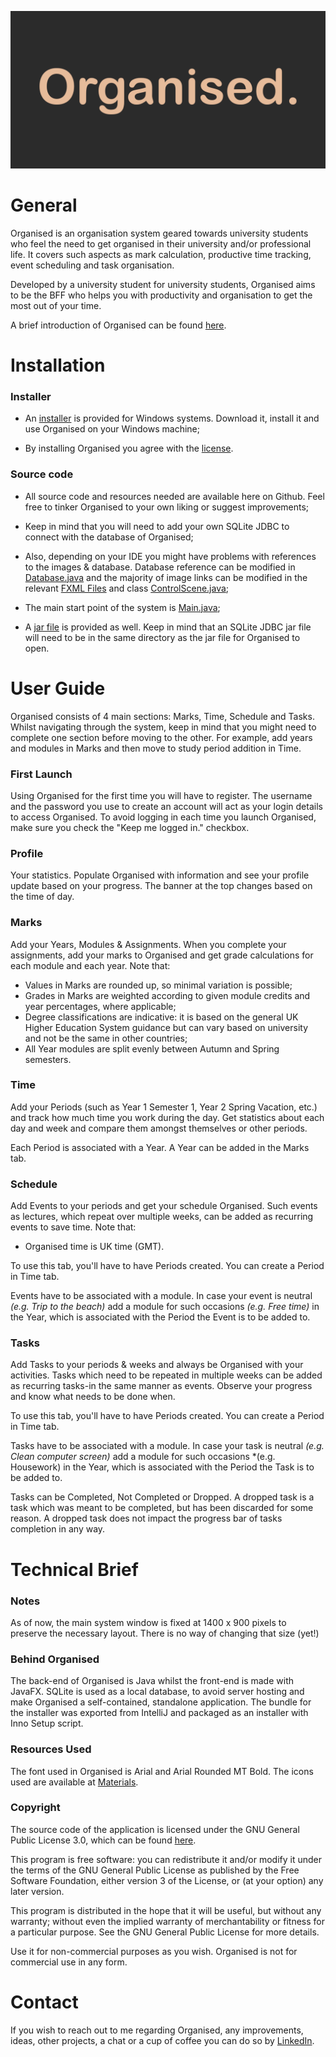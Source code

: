 ![Organised.](output/OrganisedBanner.png)

# General
Organised is an organisation system geared towards university students who feel the
need to get organised in their university and/or professional life.
It covers such aspects as mark calculation, productive time tracking, event scheduling
and task organisation.

Developed by a university student for university students, Organised aims to be the BFF who helps you with
productivity and organisation to get the most out of your time.

A brief introduction of Organised can be found [here](output/OrganisedBrief.pdf).

# Installation
### Installer
- An [installer](output/OrganisedSetup.exe) is provided for Windows systems. Download it, install it and 
  use Organised on your Windows machine;

- By installing Organised you agree with the [license](LICENSE).

### Source code
- All source code and resources needed are available here on Github. Feel free to tinker Organised to your own
liking or suggest improvements;

- Keep in mind that you will need to add your own SQLite JDBC to connect with the database of Organised;

- Also, depending on your IDE you might have problems with references to the images & database. Database 
  reference can be modified in [Database.java](src/database/Database.java) and the majority of image links
  can be modified in the relevant [FXML Files](src/views) and class [ControlScene.java](src/controllers/utilities/ControlScene.java);

- The main start point of the system is [Main.java](src/Main.java);
  
- A [jar file](output/Organised.jar) is provided as well. Keep in mind that an SQLite JDBC jar file will need to be in the same
  directory as the jar file for Organised to open.
  
# User Guide
Organised  consists of 4 main sections: Marks, Time, Schedule and Tasks. Whilst navigating through the
system, keep in mind that you might need to complete one section before moving to the other. For example, add
years and modules in Marks and then move to study period addition in Time.

### First Launch

Using Organised for the first time you will have to register. The username and the password you use to create an
account will act as your login details to access Organised. To avoid logging in each time you launch Organised, make
sure you check the "Keep me logged in." checkbox.

### Profile
Your statistics. Populate Organised with information and see your profile update based on your progress.
The banner at the top changes based on the time of day.
  
### Marks
Add your Years, Modules & Assignments. When you complete your assignments, add your marks to Organised and get 
grade calculations for each module and each year. Note that:
- Values in Marks are rounded up, so minimal variation is possible;
- Grades in Marks are weighted according to given module credits and year percentages, where applicable;
- Degree classifications are indicative: it is based on the general UK Higher Education System guidance but can vary
based on university and not be the same in other countries;
- All Year modules are split evenly between Autumn and Spring semesters.
  
### Time
Add your Periods (such as Year 1 Semester 1, Year 2 Spring Vacation, etc.) and track how much time you
work during the day. Get statistics about each day and week and compare them amongst themselves or other periods.

Each Period is associated with a Year. A Year can be added in the Marks tab.

### Schedule
Add Events to your periods and get your schedule Organised. Such events as lectures, which repeat over 
multiple weeks, can be added as recurring events to save time. Note that:
- Organised time is UK time (GMT).

To use this tab, you'll have to have Periods created. You can create a Period in Time tab.

Events have to be associated with a module. In case your event is neutral *(e.g. Trip to the beach)* add a module
for such occasions *(e.g. Free time)* in the Year, which is associated with the Period the Event is to be added to.
  
### Tasks
Add Tasks to your periods & weeks and always be Organised with your activities. Tasks which need to be 
repeated in multiple weeks can be added as recurring tasks-in the same manner as events. Observe your 
progress and know what needs to be done when.

To use this tab, you'll have to have Periods created. You can create a Period in Time tab.

Tasks have to be associated with a module. In case your task is neutral *(e.g. Clean computer screen)* add a module for
such occasions *(e.g. Housework) in the Year, which is associated with the Period the Task is to be added to.

Tasks can be Completed, Not Completed or Dropped. A dropped task is a task which was meant to be completed, but has
been discarded for some reason. A dropped task does not impact the progress bar of tasks completion in any way.

# Technical Brief

### Notes
As of now, the main system window is fixed at 1400 x 900 pixels to preserve the necessary layout.
There is no way of changing that size (yet!)

### Behind Organised
The back-end of Organised is Java whilst the front-end is made with JavaFX. SQLite is used as a local database, to avoid
server hosting and make Organised a self-contained, standalone application. The bundle for the installer was exported
from IntelliJ and packaged as an installer with Inno Setup script.

### Resources Used
The font used in Organised is Arial and Arial Rounded MT Bold. The icons used are available at 
[Materials](https://material.io/resources/icons/).

### Copyright
The source code of the application is licensed under the GNU General Public License 3.0, which can be found [here](LICENSE).

This program is free software: you can redistribute it and/or modify it under the terms of the GNU General Public
License as published by the Free Software Foundation, either version 3 of the License, or (at your option) any later
version.

This program is distributed in the hope that it will be useful, but without any warranty; without even the implied
warranty of merchantability or fitness for a particular purpose.  See the GNU General Public License for more details.

Use it for non-commercial purposes as you wish. Organised is not for commercial use in any form.

# Contact
If you wish to reach out to me regarding Organised, any improvements, ideas, other projects, a chat or a cup of coffee
you can do so by [LinkedIn](https://www.linkedin.com/in/agne-knietaite/).